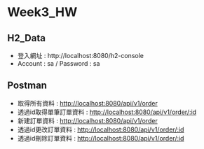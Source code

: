 # Week3_HW

## H2_Data
* 登入網址 : http://localhost:8080/h2-console
* Account : sa / Password : sa

## Postman
* 取得所有資料 : <http://localhost:8080/api/v1/order>
* 透過id取得單筆訂單資料 : <http://localhost:8080/api/v1/order/:id>
* 新建訂單資料 : <http://localhost:8080/api/v1/order>
* 透過id更改訂單資料 : <http://localhost:8080/api/v1/order/:id>
* 透過id刪除訂單資料 : <http://localhost:8080/api/v1/order/:id>
